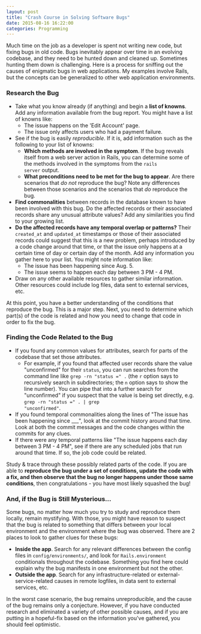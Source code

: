 ```yaml
---
layout: post
title: "Crash Course in Solving Software Bugs"
date: 2015-08-16 16:22:00
categories: Programming
---
```

Much time on the job as a developer is spent not writing new code, but fixing bugs in old code. Bugs inevitably appear over time in an evolving codebase, and they need to be hunted down and cleaned up. Sometimes hunting them down is challenging. Here is a process for sniffing out the causes of enigmatic bugs in web applications. My examples involve Rails, but the concepts can be generalized to other web application environments.

### Research the Bug
- Take what you know already (if anything) and begin a **list of knowns**. Add any information available from the bug report. You might have a list of knowns like:
  - The issue happens on the 'Edit Account' page.
  - The issue only affects users who had a payment failure.
- See if the bug is easily *reproducible*. If it is, add information such as the following to your list of knowns:
  - **Which methods are involved in the symptom**. If the bug reveals itself from a web server action in Rails, you can determine some of the methods involved in the symptoms from the <code>rails server</code> output.
  - **What preconditions need to be met for the bug to appear**. Are there scenarios that *do not* reproduce the bug? Note any differences between those scenarios and the scenarios that *do* reproduce the bug.
- **Find commonalities** between records in the database known to have been involved with this bug. Do the affected records or their associated records share any unusual attribute values? Add any similarities you find to your growing list.
- **Do the affected records have any temporal overlap or patterns?** Their <code>created\_at</code> and <code>updated\_at</code> timestamps or those of their associated records could suggest that this is a new problem, perhaps introduced by a code change around that time, or that the issue only happens at a certain time of day or certain day of the month. Add any information you gather here to your list. You might note information like:
  - The issue has been happening since Aug. 5.
  - The issue seems to happen each day between 3 PM - 4 PM.
- Draw on any other available resources to gather similar information. Other resources could include log files, data sent to external services, etc.

At this point, you have a better understanding of the conditions that reproduce the bug. This is a major step. Next, you need to determine which part(s) of the code is related and how you need to change that code in order to fix the bug.

### Finding the Code Related to the Bug
- If you found any common values for attributes, search for parts of the codebase that set those attributes.
  - For example, if you found that affected user records share the value "unconfirmed" for their <code>status</code>, you can run searches from the command line like <code>grep -rn "status =" .</code> (the <code>r</code> option says to recursively search in subdirectories; the <code>n</code> option says to show the line number). You can pipe that into a further search for "unconfirmed" if you suspect that the value is being set directly, e.g. <code>grep -rn "status =" . | grep "unconfirmed"</code>.
- If you found temporal commonalities along the lines of "The issue has been happening since \_\_\_", look at the commit history around that time. Look at both the commit messages and the code changes within the commits for any clues.
- If there were any temporal patterns like "The issue happens each day between 3 PM - 4 PM", see if there are any scheduled jobs that run around that time. If so, the job code could be related.

Study & trace through these possibly related parts of the code. If you are able to **reproduce the bug under a set of conditions, update the code with a fix, and then observe that the bug no longer happens under those same conditions**, then congratulations - you have most likely squashed the bug!

### And, if the Bug is Still Mysterious...
Some bugs, no matter how much you try to study and reproduce them locally, remain mystifying. With those, you might have reason to suspect that the bug is related to something that differs between your local environment and the environment where the bug was observed. There are 2 places to look to gather clues for these bugs:

- **Inside the app**. Search for any relevant differences between the config files in <code>config/environments/</code>, and look for <code>Rails.environment</code> conditionals throughout the codebase. Something you find here could explain why the bug manifests in one environment but not the other.
- **Outside the app**. Search for any infrastructure-related or external-service-related causes in remote logfiles, in data sent to external services, etc.

In the worst case scenario, the bug remains unreproducible, and the cause of the bug remains only a conjecture. However, if you have conducted research and eliminated a variety of other possible causes, and if you are putting in a hopeful-fix based on the information you've gathered, you should feel optimistic.
